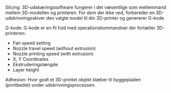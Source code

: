 Slicing: 3D-udskæringssoftware fungerer i det væsentlige som mellemmand mellem 3D-modellen og printeren. For dem der ikke ved, forbereder en 3D-udskrivningsskiver den valgte model til din 3D-printer og genererer G-kode.

G-kode: G-kode er en fil fuld med operationskommandoer der fortæller 3D-printeren:
- Fan speed setting
- Nozzle travel speed (without extrusion)
- Nozzle printing speed (with extrusion)
- X, Y Coordinates
- Ekstruderingslængde
- Layer height

Adhesion: Hvor godt et 3D-printet objekt klæber til byggepladen (printbedet) under udskrivningsprocessen.

